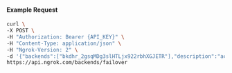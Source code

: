 <!-- Code generated for API Clients. DO NOT EDIT. -->

#### Example Request

```bash
curl \
-X POST \
-H "Authorization: Bearer {API_KEY}" \
-H "Content-Type: application/json" \
-H "Ngrok-Version: 2" \
-d '{"backends":["bkdhr_2gsqMDg3slHTLjx922rbhXGJETR"],"description":"acme failover","metadata":"{\"environment\": \"staging\"}"}' \
https://api.ngrok.com/backends/failover
```
